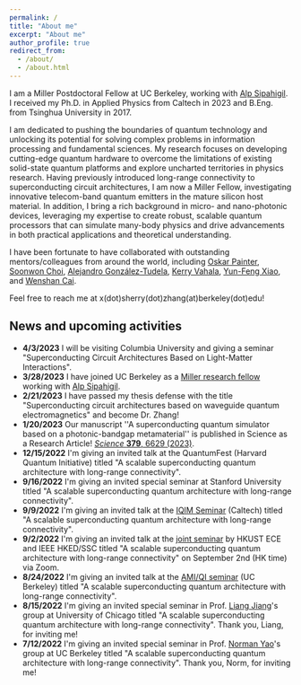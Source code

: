 ```yaml
---
permalink: /
title: "About me"
excerpt: "About me"
author_profile: true
redirect_from: 
  - /about/
  - /about.html
---
```

I am a Miller Postdoctoral Fellow at UC Berkeley, working with [Alp Sipahigil](https://quantumdevices.berkeley.edu/team/). I received my Ph.D. in Applied Physics from Caltech in 2023 and B.Eng. from Tsinghua University in 2017. 

I am dedicated to pushing the boundaries of quantum technology and unlocking its potential for solving complex problems in information processing and fundamental sciences. My research focuses on developing cutting-edge quantum hardware to overcome the limitations of existing solid-state quantum platforms and explore uncharted territories in physics research. Having previously introduced long-range connectivity to superconducting circuit architectures, I am now a Miller Fellow, investigating innovative telecom-band quantum emitters in the mature silicon host material. In addition, I bring a rich background in micro- and nano-photonic devices, leveraging my expertise to create robust, scalable quantum processors that can simulate many-body physics and drive advancements in both practical applications and theoretical understanding. 

I have been fortunate to have collaborated with outstanding mentors/colleagues from around the world, including [Oskar Painter](https://painterlab.caltech.edu/faculty/), [Soonwon Choi](https://physics.mit.edu/faculty/soonwon-choi/), [Alejandro González-Tudela](https://sites.google.com/view/gonzaleztudela), [Kerry Vahala](https://vahala.caltech.edu/people), [Yun-Feng Xiao](http://researchgroups.pku.edu.cn/microcavity/en/zdylm/12811/list/index.htm), and [Wenshan Cai](https://cailab.gatech.edu/group.html).

Feel free to reach me at x(dot)sherry(dot)zhang(at)berkeley(dot)edu!

## News and upcoming activities
* **4/3/2023** I will be visiting Columbia University and giving a seminar "Superconducting Circuit Architectures Based on Light-Matter Interactions".
* **3/28/2023** I have joined UC Berkeley as a [Miller research fellow](https://miller.berkeley.edu/about) working with  [Alp Sipahigil](https://quantumdevices.berkeley.edu/). 
* **2/21/2023** I have passed my thesis defense with the title "Superconducting circuit architectures based on waveguide quantum electromagnetics" and become Dr. Zhang! 
* **1/20/2023** Our manuscript ''A superconducting quantum simulator basedon a photonic-bandgap metamaterial'' is published in Science as a Research Article! [*Science* **379**, 6629 (2023)](https://www.science.org/doi/10.1126/science.ade7651).
* **12/15/2022** I'm giving an invited talk at the QuantumFest (Harvard Quantum Initiative)  titled "A scalable superconducting quantum architecture with long-range connectivity". 
* **9/16/2022** I'm giving an invited special seminar at Stanford University  titled "A scalable superconducting quantum architecture with long-range connectivity". 
* **9/9/2022** I'm giving an invited talk at the [IQIM Seminar](https://qse.caltech.edu/talks/iqim-postdoctoral-and-graduate-student-seminar-90270) (Caltech)  titled "A scalable superconducting quantum architecture with long-range connectivity". 
* **9/2/2022** I'm giving an invited talk at the [joint seminar](https://calendar.hkust.edu.hk/events/joint-seminar-hkust-ece-department-and-ieee-hk-edssc-joint-chapter-scalable-superconducting) by HKUST ECE and IEEE HKED/SSC  titled "A scalable superconducting quantum architecture with long-range connectivity" on September 2nd (HK time) via Zoom. 
* **8/24/2022** I'm giving an invited talk at the [AMI/QI seminar](http://amophysics.berkeley.edu/current-listings/2022/8/24/amoqi-290f-xueyue-zhang-caltech) (UC Berkeley)  titled "A scalable superconducting quantum architecture with long-range connectivity". 
* **8/15/2022** I'm giving an invited special seminar in Prof. [Liang Jiang](https://pme.uchicago.edu/group/jiang-group)'s group at University of Chicago  titled "A scalable superconducting quantum architecture with long-range connectivity". Thank you, Liang, for inviting me!
* **7/12/2022** I'm giving an invited special seminar in Prof. [Norman Yao](https://quantumoptics.physics.berkeley.edu/)'s group at UC Berkeley  titled "A scalable superconducting quantum architecture with long-range connectivity". Thank you, Norm, for inviting me!
